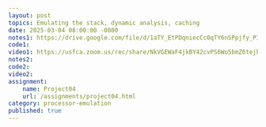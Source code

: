 ```yaml
---
layout: post
topics: Emulating the stack, dynamic analysis, caching
date: 2025-03-04 08:00:00 -0800
notes1: https://drive.google.com/file/d/1aTY_EtPDqniecCc0qTY6nSPpjfy_PIez/view?usp=sharing
code1: 
video1: https://usfca.zoom.us/rec/share/NkVGEWaF4jkBY42cvPS6Wo5bmZ6tejhzgfh01kT5gVTTPbBlMW09AxyRr-rbJYoI.Ls0IWSLQfgPi7FF7
notes2: 
code2: 
video2: 
assignment:
    name: Project04
    url: /assignments/project04.html
category: processor-emulation
published: true
---
```

